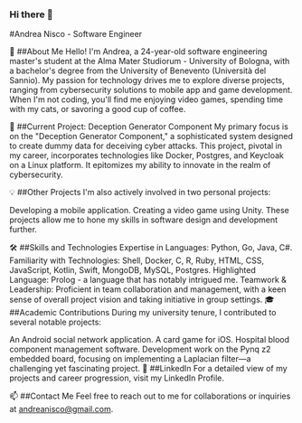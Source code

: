 ### Hi there 👋

<!--
#andrea-nisco/andrea-nisco** is a ✨ _special_ ✨ repository because its `README.md` (this file) appears on your GitHub profile.

Here are some ideas to get you started:

- 🔭 I’m currently working on ...
- 🌱 I’m currently learning ...
- 👯 I’m looking to collaborate on ...
- 🤔 I’m looking for help with ...
- 💬 Ask me about ...
- 📫 How to reach me: ...
- 😄 Pronouns: ...
- ⚡ Fun fact: ...
-->

#Andrea Nisco - Software Engineer

👋 ##About Me
Hello! I'm Andrea, a 24-year-old software engineering master's student at the Alma Mater Studiorum - University of Bologna, with a bachelor's degree from the University of Benevento (Università del Sannio). My passion for technology drives me to explore diverse projects, ranging from cybersecurity solutions to mobile app and game development. When I'm not coding, you'll find me enjoying video games, spending time with my cats, or savoring a good cup of coffee.

🚀 ##Current Project: Deception Generator Component
My primary focus is on the "Deception Generator Component," a sophisticated system designed to create dummy data for deceiving cyber attacks. This project, pivotal in my career, incorporates technologies like Docker, Postgres, and Keycloak on a Linux platform. It epitomizes my ability to innovate in the realm of cybersecurity.

💡 ##Other Projects
I'm also actively involved in two personal projects:

Developing a mobile application.
Creating a video game using Unity.
These projects allow me to hone my skills in software design and development further.

🛠 ##Skills and Technologies
Expertise in Languages: Python, Go, Java, C#.
Familiarity with Technologies: Shell, Docker, C, R, Ruby, HTML, CSS, JavaScript, Kotlin, Swift, MongoDB, MySQL, Postgres.
Highlighted Language: Prolog - a language that has notably intrigued me.
Teamwork & Leadership: Proficient in team collaboration and management, with a keen sense of overall project vision and taking initiative in group settings.
🎓 ##Academic Contributions
During my university tenure, I contributed to several notable projects:

An Android social network application.
A card game for iOS.
Hospital blood component management software.
Development work on the Pynq z2 embedded board, focusing on implementing a Laplacian filter—a challenging yet fascinating project.
📄 ##LinkedIn
For a detailed view of my projects and career progression, visit my LinkedIn Profile.

📫 ##Contact Me
Feel free to reach out to me for collaborations or inquiries at andreanisco@gmail.com.


